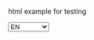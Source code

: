 html example for testing

<div class="selectdiv">
  <label>
      <select>
          <option selected>EN</option>
          <option>Esperanto</option>
          <option>Estonian</option>
          <option>Finnish</option>
          <option>French</option>
          <option>Galician</option>
          <option>Georgian</option>
      </select>
  </label>
</div>
